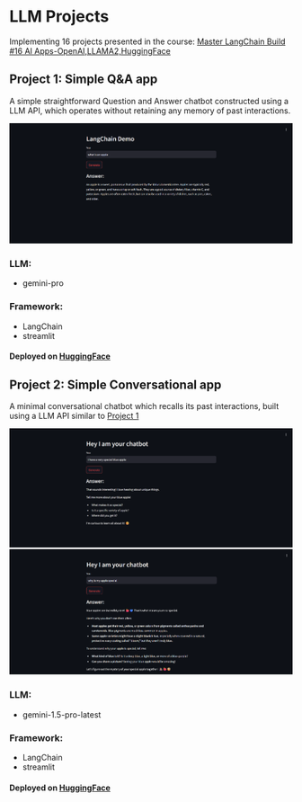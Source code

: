 # LLM Projects

Implementing 16 projects presented in the course: [Master LangChain Build #16 AI Apps-OpenAI,LLAMA2,HuggingFace](https://www.udemy.com/course/learn-langchain-go-from-zero-to-hero-build-ai-apps)


## Project 1: Simple Q&A app
A simple straightforward Question and Answer chatbot constructed using a LLM API, which operates without retaining any memory of past interactions.

![alt text](project1/image.png)

### LLM: 
+ gemini-pro

### Framework:
+ LangChain
+ streamlit

#### Deployed on [HuggingFace](https://huggingface.co/)
## Project 2: Simple Conversational app
A minimal conversational chatbot which recalls its past interactions, built using a LLM API similar to [Project 1](#Project-1:-Simple-Q&A-app)

![alt text](project2/image1.png)
![alt text](project2/image2.png)

### LLM: 
+ gemini-1.5-pro-latest

### Framework:
+ LangChain
+ streamlit

#### Deployed on [HuggingFace](https://huggingface.co/)
